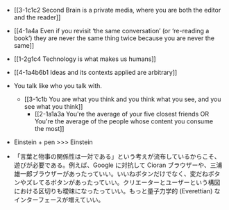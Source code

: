 - [[3-1c1c2 Second Brain is a private media, where you are both the editor and the reader]]
- [[4-1a4a Even if you revisit ‘the same conversation’ (or ‘re-reading a book’) they are never the same thing twice because you are never the same]]

- [[1-2g1c4 Technology is what makes us humans]]
- [[4-1a4b6b1 Ideas and its contexts applied are arbitrary]]

- You talk like who you talk with.
	- [[3-1c1b You are what you think and you think what you see, and you see what you think]]
		- [[2-1a1a3a You're the average of your five closest friends OR You're the average of the people whose content you consume the most]]

- Einstein + pen >>> Einstein

- 「言葉と物事の関係性は一対である」という考えが流布しているからこそ、遊びが必要である。例えば、Google に対抗して Cioran ブラウザーや、三浦雄一郎ブラウザーがあったっていい。いいねボタンだけでなく、変だねボタンやズレてるボタンがあったっていい。クリエーターとユーザーという構図における区切りも曖昧になったっていい。もっと量子力学的 (Everettian) なインターフェースが増えていい。
